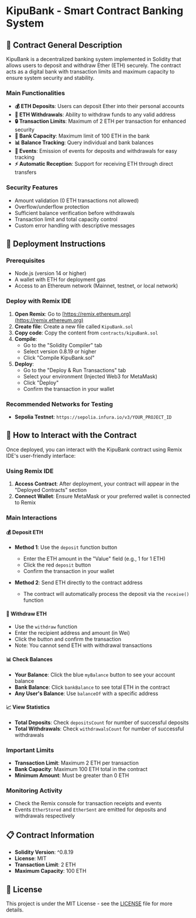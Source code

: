 # KipuBank - Smart Contract Banking System

## 📖 Contract General Description

KipuBank is a decentralized banking system implemented in Solidity that allows users to deposit and withdraw Ether (ETH) securely. The contract acts as a digital bank with transaction limits and maximum capacity to ensure system security and stability.

### Main Functionalities

- **💰 ETH Deposits**: Users can deposit Ether into their personal accounts
- **💸 ETH Withdrawals**: Ability to withdraw funds to any valid address
- **🔒 Transaction Limits**: Maximum of 2 ETH per transaction for enhanced security
- **🏦 Bank Capacity**: Maximum limit of 100 ETH in the bank
- **📊 Balance Tracking**: Query individual and bank balances
- **📝 Events**: Emission of events for deposits and withdrawals for easy tracking
- **⚡ Automatic Reception**: Support for receiving ETH through direct transfers

### Security Features

- Amount validation (0 ETH transactions not allowed)
- Overflow/underflow protection
- Sufficient balance verification before withdrawals
- Transaction limit and total capacity control
- Custom error handling with descriptive messages

## 🚀 Deployment Instructions

### Prerequisites

- Node.js (version 14 or higher)
- A wallet with ETH for deployment gas
- Access to an Ethereum network (Mainnet, testnet, or local network)

### Deploy with Remix IDE

1. **Open Remix**: Go to [https://remix.ethereum.org](https://remix.ethereum.org)
2. **Create file**: Create a new file called `KipuBank.sol`
3. **Copy code**: Copy the content from `contracts/kipuBank.sol`
4. **Compile**: 
   - Go to the "Solidity Compiler" tab
   - Select version 0.8.19 or higher
   - Click "Compile KipuBank.sol"
5. **Deploy**:
   - Go to the "Deploy & Run Transactions" tab
   - Select your environment (Injected Web3 for MetaMask)
   - Click "Deploy"
   - Confirm the transaction in your wallet

### Recommended Networks for Testing
- **Sepolia Testnet**: `https://sepolia.infura.io/v3/YOUR_PROJECT_ID`

## 🤝 How to Interact with the Contract

Once deployed, you can interact with the KipuBank contract using Remix IDE's user-friendly interface:

### Using Remix IDE

1. **Access Contract**: After deployment, your contract will appear in the "Deployed Contracts" section
2. **Connect Wallet**: Ensure MetaMask or your preferred wallet is connected to Remix

### Main Interactions

#### 💰 Deposit ETH
- **Method 1**: Use the `deposit` function button
  - Enter the ETH amount in the "Value" field (e.g., 1 for 1 ETH)
  - Click the red `deposit` button
  - Confirm the transaction in your wallet

- **Method 2**: Send ETH directly to the contract address
  - The contract will automatically process the deposit via the `receive()` function

#### 💸 Withdraw ETH
- Use the `withdraw` function
- Enter the recipient address and amount (in Wei)
- Click the button and confirm the transaction
- Note: You cannot send ETH with withdrawal transactions

#### 📊 Check Balances
- **Your Balance**: Click the blue `myBalance` button to see your account balance
- **Bank Balance**: Click `bankBalance` to see total ETH in the contract
- **Any User's Balance**: Use `balanceOf` with a specific address

#### 📈 View Statistics
- **Total Deposits**: Check `depositsCount` for number of successful deposits
- **Total Withdrawals**: Check `withdrawalsCount` for number of successful withdrawals

### Important Limits
- **Transaction Limit**: Maximum 2 ETH per transaction
- **Bank Capacity**: Maximum 100 ETH total in the contract
- **Minimum Amount**: Must be greater than 0 ETH

### Monitoring Activity
- Check the Remix console for transaction receipts and events
- Events `EtherStored` and `EtherSent` are emitted for deposits and withdrawals respectively

## 📋 Contract Information

- **Solidity Version**: ^0.8.19
- **License**: MIT
- **Transaction Limit**: 2 ETH
- **Maximum Capacity**: 100 ETH

## 📝 License

This project is under the MIT License - see the [LICENSE](LICENSE) file for more details. 